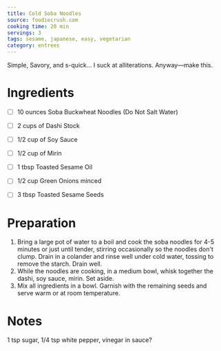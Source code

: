 ```yaml
---
title: Cold Soba Noodles
source: foodiecrush.com
cooking time: 20 min
servings: 3
tags: sesame, japanese, easy, vegetarian
category: entrees
---
```


Simple, Savory, and s-quick... I suck at alliterations. Anyway—make this. 

Ingredients
===========

* [ ] 10 ounces  Soba Buckwheat Noodles (Do Not Salt Water)

* [ ] 2 cups of Dashi Stock
* [ ] 1/2 cup of Soy Sauce
* [ ] 1/2 cup of Mirin
* [ ] 1 tbsp Toasted Sesame Oil

* [ ] 1/2 cup Green Onions minced
* [ ] 3 tbsp Toasted Sesame Seeds

Preparation
===========
1. Bring a large pot of water to a boil and cook the soba noodles for 4-5 minutes or just until tender, stirring occasionally so the noodles don't clump. Drain in a colander and rinse well under cold water, tossing to remove the starch. Drain well.
2. While the noodles are cooking, in a medium bowl, whisk together the dashi, soy sauce, mirin. Set aside.
4. Mix all ingredients in a bowl. Garnish with the remaining seeds and serve warm or at room temperature.

Notes
=====

1 tsp sugar, 1/4 tsp white pepper, vinegar in sauce?